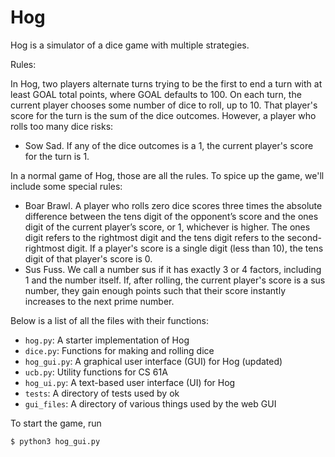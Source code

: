 # Hog
Hog is a simulator of a dice game with multiple strategies.

Rules:

In Hog, two players alternate turns trying to be the first to end a turn with at least GOAL total points, where GOAL defaults to 100. On each turn, the current player chooses some number of dice to roll, up to 10. That player's score for the turn is the sum of the dice outcomes. However, a player who rolls too many dice risks:
 * Sow Sad. If any of the dice outcomes is a 1, the current player's score for the turn is 1.

In a normal game of Hog, those are all the rules. To spice up the game, we'll include some special rules:
 * Boar Brawl. A player who rolls zero dice scores three times the absolute difference between the tens digit of the opponent’s score and the ones digit of the current player’s score, or 1, whichever is higher. The ones digit refers to the rightmost digit and the tens digit refers to the second-rightmost digit. If a player's score is a single digit (less than 10), the tens digit of that player's score is 0.
 * Sus Fuss. We call a number sus if it has exactly 3 or 4 factors, including 1 and the number itself. If, after rolling, the current player's score is a sus number, they gain enough points such that their score instantly increases to the next prime number.

Below is a list of all the files with their functions:
* `hog.py`: A starter implementation of Hog
* `dice.py`: Functions for making and rolling dice
* `hog_gui.py`: A graphical user interface (GUI) for Hog (updated)
* `ucb.py`: Utility functions for CS 61A
* `hog_ui.py`: A text-based user interface (UI) for Hog
* `tests`: A directory of tests used by ok
* `gui_files`: A directory of various things used by the web GUI

To start the game, run
```sh
$ python3 hog_gui.py
````
